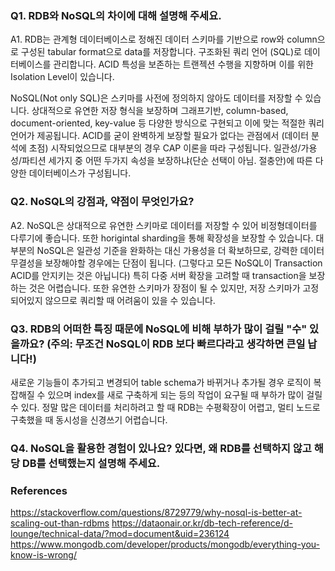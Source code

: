 
### Q1. RDB와 NoSQL의 차이에 대해 설명해 주세요.
A1. RDB는 관계형 데이터베이스로 정해진 데이터 스키마를 기반으로 row와 column으로 구성된 tabular format으로 data를 저장합니다. 구조화된 쿼리 언어 (SQL)로 데이터베이스를 관리합니다. ACID 특성을 보존하는 트랜젝션 수행을 지향하며 이를 위한 Isolation Level이 있습니다. 

NoSQL(Not only SQL)은 스키마를 사전에 정의하지 않아도 데이터를 저장할 수 있습니다. 상대적으로 유연한 저장 형식을 보장하며 그래프기반, column-based, document-oriented, key-value 등 다양한 방식으로 구현되고 이에 맞는 적절한 쿼리 언어가 제공됩니다. ACID를 굳이 완벽하게 보장할 필요가 없다는 관점에서 (데이터 분석에 초점) 시작되었으므로 대부분의 경우 CAP 이론을 따라 구성됩니다. 일관성/가용성/파티션 세가지 중 어떤 두가지 속성을 보장하냐(단순 선택이 아님. 절충안)에 따른 다양한 데이터베이스가 구성됩니다. 

### Q2. NoSQL의 강점과, 약점이 무엇인가요? 
A2. NoSQL은 상대적으로 유연한 스키마로 데이터를 저장할 수 있어 비정형데이터를 다루기에 좋습니다. 또한 horigintal sharding을 통해 확장성을 보장할 수 있습니다.
대부분의 NoSQL은 일관성 기준을 완화하는 대신 가용성을 더 확보하므로, 강력한 데이터 무결성을 보장해야할 경우에는 단점이 됩니다. (그렇다고 모든 NoSQL이 Transaction ACID를 안지키는 것은 아닙니다) 특히 다중 서버 확장을 고려할 때 transaction을 보장하는 것은 어렵습니다. 또한 유연한 스키마가 장점이 될 수 있지만, 저장 스키마가 고정되어있지 않으므로 쿼리할 때 어려움이 있을 수 있습니다.

### Q3. RDB의 어떠한 특징 때문에 NoSQL에 비해 부하가 많이 걸릴 "수" 있을까요? (주의: 무조건 NoSQL이 RDB 보다 빠르다라고 생각하면 큰일 납니다!)
새로운 기능들이 추가되고 변경되어 table schema가 바뀌거나 추가될 경우 로직이 복잡해질 수 있으며 index를 새로 구축하게 되는 등의 작업이 요구될 때 부하가 많이 걸릴 수 있다. 
정말 많은 데이터를 처리하려고 할 때 RDB는 수평확장이 어렵고, 멀티 노드로 구축했을 때 동시성을 신경쓰기 어렵습니다. 

### Q4. NoSQL을 활용한 경험이 있나요? 있다면, 왜 RDB를 선택하지 않고 해당 DB를 선택했는지 설명해 주세요.


### References
https://stackoverflow.com/questions/8729779/why-nosql-is-better-at-scaling-out-than-rdbms
https://dataonair.or.kr/db-tech-reference/d-lounge/technical-data/?mod=document&uid=236124
https://www.mongodb.com/developer/products/mongodb/everything-you-know-is-wrong/